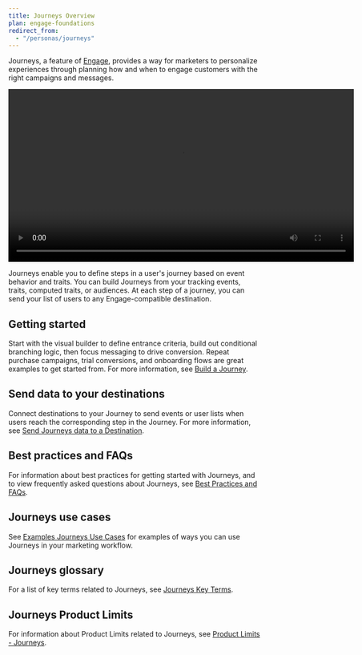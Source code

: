 ```yaml
---
title: Journeys Overview
plan: engage-foundations
redirect_from:
  - "/personas/journeys"
---
```


Journeys, a feature of [Engage](/docs/engage/), provides a way for marketers to personalize experiences through planning how and when to engage customers with the right campaigns and messages.

<video width="690px" controls autoplay aria-label="Demo video setting up a new journey with entry and true/false split conditions.">
  <source src="images/journeys-teaser.webm" type="video/webm">
  <source src="images/journeys-teaser.mp4" type="video/mp4">
</video>

Journeys enable you to define steps in a user's journey based on event behavior and traits. You can build Journeys from your tracking events, traits, computed traits, or audiences. At each step of a journey, you can send your list of users to any Engage-compatible destination.

## Getting started

Start with the visual builder to define entrance criteria, build out conditional branching logic, then focus messaging to drive conversion. Repeat purchase campaigns, trial conversions, and onboarding flows are great examples to get started from. For more information, see [Build a Journey](/docs/engage/journeys/build-journey).

## Send data to your destinations

Connect destinations to your Journey to send events or user lists when users reach the corresponding step in the Journey. For more information, see [Send Journeys data to a Destination](/docs/engage/journeys/send-data).

## Best practices and FAQs

For information about best practices for getting started with Journeys, and to view frequently asked questions about Journeys, see [Best Practices and FAQs](/docs/engage/journeys/faq-best-practices).

## Journeys use cases

See [Examples Journeys Use Cases](/docs/engage/journeys/use-cases/) for examples of ways you can use Journeys in your marketing workflow.

## Journeys glossary

For a list of key terms related to Journeys, see [Journeys Key Terms](/docs/engage/journeys/key-terms).

## Journeys Product Limits

For information about Product Limits related to Journeys, see [Product Limits - Journeys](/docs/engage/product-limits#journeys).

